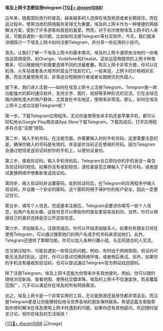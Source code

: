 **埃及上网卡怎麽註冊telegram [[TG💪+ @esim1088](https://t.me/s/esim1088)]**

近年来，随着国际旅行的普及，越来越多的人选择在埃及旅游或者长期居住。而在这过程中，使用当地的网络服务变得尤为重要。埃及的上网卡作为一种便捷的网络解决方案，受到了许多游客和居民的喜爱。然而，对于初次使用埃及上网卡的人来说，可能会遇到一些问题，比如如何注册Telegram等社交软件。今天，我们就来详细探讨一下埃及上网卡如何注册Telegram，并分享一些实用的小技巧。

首先，让我们了解一下埃及上网卡的基本情况。埃及的上网卡通常由当地的一些电信运营商提供，如Orange、Vodafone和Etisalat。这些运营商提供的上网卡种类繁多，可以根据用户的需要选择不同的流量套餐。购买上网卡非常方便，你可以在机场、火车站或者各大城市的营业厅找到它们。一般来说，上网卡的价格相对实惠，而且流量使用灵活，非常适合短期旅行者或者长期居住的外国人。

接下来，我们进入正题——如何在埃及上网卡上注册Telegram。Telegram是一款功能强大的即时通讯软件，支持文字、图片、视频等多种形式的交流。它在全球范围内拥有庞大的用户群体，尤其是在中东地区，使用率非常高。那么，如何在埃及上网卡上成功注册Telegram呢？

第一步，下载Telegram应用程序。无论你是使用安卓手机还是苹果手机，都可以轻松地从Google Play商店或App Store下载Telegram。下载完成后，打开应用程序并点击“注册”按钮。

第二步，输入手机号码。在注册页面，你需要输入你的手机号码。这里需要注意的是，确保你输入的号码是有效的，并且是你当前正在使用的号码。因为Telegram会通过短信发送验证码到你的手机上，以便验证身份。

第三步，接收验证码。输入手机号码后，Telegram会立即向你的手机发送一条包含验证码的短信。如果你没有收到短信，请检查是否正确输入了手机号码，或者尝试更换网络环境重新发送验证码。

第四步，输入验证码并设置密码。收到验证码后，在Telegram的应用程序中输入验证码，并设置一个安全的密码。这个密码将用于保护你的账户安全，因此一定要记住它。

第五步，填写个人信息。完成基本注册后，Telegram会要求你填写一些个人信息，如用户名和头像。这些信息可以帮助你的朋友更容易找到你。当然，你可以根据自己的喜好选择是否公开这些信息。

第六步，添加联系人。注册完成后，你可以开始添加联系人。如果你有朋友已经在使用Telegram，可以通过搜索他们的用户名或手机号码来添加他们。此外，Telegram还提供了群聊功能，你可以加入各种兴趣小组，与志同道合的人交流。

在注册过程中，可能会遇到一些常见的问题。例如，有时由于网络原因，验证码可能无法及时到达。这时，你可以尝试切换网络环境，或者稍后再试。另外，如果你的手机没有接收到验证码，也可以尝试通过Telegram官方网站找回密码。

除了注册Telegram，埃及上网卡还能为你带来许多其他便利。例如，你可以随时随地浏览新闻、查看地图、使用社交媒体等。埃及的上网卡不仅速度快，而且覆盖范围广，几乎可以满足你在埃及的所有网络需求。

总之，埃及上网卡是一个非常实用的工具，无论是旅游还是居住都非常适合。而注册Telegram更是让你能够轻松地与世界各地的朋友保持联系。希望这篇文章能帮助你顺利解决在埃及使用上网卡时遇到的问题。如果你还有其他疑问，欢迎随时留言讨论。祝你在埃及的生活愉快！

[[TG💪+ @esim1088](https://t.me/s/esim1088) ![Image](https://i.postimg.cc/4NQfJmqS/Snipaste-2025-05-13-00-14-12.png)]